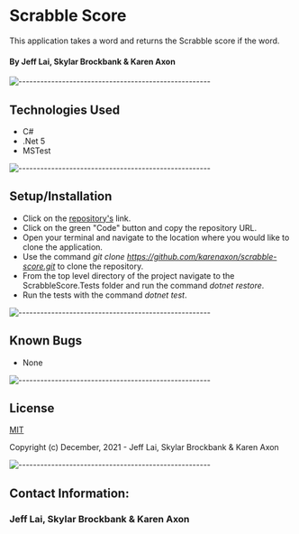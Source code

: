 # Scrabble Score
This application takes a word and returns the Scrabble score if the word.

#### By Jeff Lai, Skylar Brockbank & Karen Axon

![-----------------------------------------------------](https://raw.githubusercontent.com/andreasbm/readme/master/assets/lines/aqua.png)

## Technologies Used
* C#
* .Net 5
* MSTest

![-----------------------------------------------------](https://raw.githubusercontent.com/andreasbm/readme/master/assets/lines/aqua.png)

## Setup/Installation 
* Click on the [repository's](https://github.com/karenaxon/scrabble-score.git) link.
* Click on the green "Code" button and copy the repository URL.
* Open your terminal and navigate to the location where you would like to clone the application.
* Use the command _git clone https://github.com/karenaxon/scrabble-score.git_ to clone the repository.
* From the top level directory of the project navigate to the ScrabbleScore.Tests folder and run the command _dotnet restore_.
* Run the tests with the command _dotnet test_.		

![-----------------------------------------------------](https://raw.githubusercontent.com/andreasbm/readme/master/assets/lines/aqua.png)

## Known Bugs
* None

![-----------------------------------------------------](https://raw.githubusercontent.com/andreasbm/readme/master/assets/lines/aqua.png)

## License

[MIT](https://choosealicense.com/licenses/mit/)

Copyright (c) December, 2021 -  Jeff Lai, Skylar Brockbank & Karen Axon

![-----------------------------------------------------](https://raw.githubusercontent.com/andreasbm/readme/master/assets/lines/aqua.png)


## Contact Information:

<h3>Jeff Lai, Skylar Brockbank & Karen Axon</h3>
